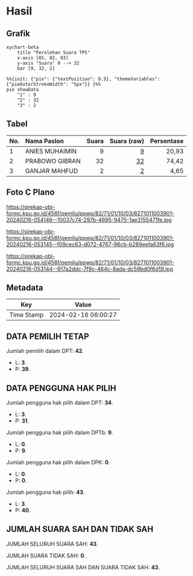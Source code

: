 # Hasil

## Grafik

```mermaid
xychart-beta
    title "Perolehan Suara TPS"
    x-axis [01, 02, 03]
    y-axis "Suara" 0 --> 32
    bar [9, 32, 2]
```

```mermaid
%%{init: {"pie": {"textPosition": 0.5}, "themeVariables": {"pieOuterStrokeWidth": "5px"}} }%%
pie showData
    "1" : 9
    "2" : 32
    "3" : 2
```

## Tabel

| No. | Nama Paslon    | Suara | Suara (raw) | Persentase |
|:--- |:-------------- | -----:| -----------:| ----------:|
| 1   | ANIES MUHAIMIN | 9     | [9][p-1]    | 20,93      |
| 2   | PRABOWO GIBRAN | 32    | [32][p-2]   | 74,42      |
| 3   | GANJAR MAHFUD  | 2     | [2][p-3]    | 4,65       |


[p-1]: https://github.com/gigit-pemilu/pemilu-2024-82-maluku-utara/blob/main/pilpres/hitung-suara/sub/82-maluku-utara/sub/71-kota-ternate/sub/01-pulau-ternate/sub/1003-kastela/sub/901-tps/sub/paslon-1.txt
[p-2]: https://github.com/gigit-pemilu/pemilu-2024-82-maluku-utara/blob/main/pilpres/hitung-suara/sub/82-maluku-utara/sub/71-kota-ternate/sub/01-pulau-ternate/sub/1003-kastela/sub/901-tps/sub/paslon-2.txt
[p-3]: https://github.com/gigit-pemilu/pemilu-2024-82-maluku-utara/blob/main/pilpres/hitung-suara/sub/82-maluku-utara/sub/71-kota-ternate/sub/01-pulau-ternate/sub/1003-kastela/sub/901-tps/sub/paslon-3.txt

## Foto C Plano

https://sirekap-obj-formc.kpu.go.id/456f/pemilu/ppwp/82/71/01/10/03/8271011003901-20240216-054146--10037c74-297b-4695-9475-1ae3155471fe.jpg

https://sirekap-obj-formc.kpu.go.id/456f/pemilu/ppwp/82/71/01/10/03/8271011003901-20240216-053145--f09cec63-d072-4767-96cb-b289eefa63f6.jpg

https://sirekap-obj-formc.kpu.go.id/456f/pemilu/ppwp/82/71/01/10/03/8271011003901-20240216-053144--917a2ddc-7f9c-464c-8ada-dc59bd0f6d19.jpg


## Metadata

| Key        | Value               |
| ---------- | ------------------- |
| Time Stamp | 2024-02-16 06:00:27 |


## DATA PEMILIH TETAP

Jumlah pemilih dalam DPT: **42**.
 * L: **3**.
 * P: **39**.

## DATA PENGGUNA HAK PILIH

Jumlah pengguna hak pilih dalam DPT: **34**.
 * L: **3**.
 * P: **31**.

Jumlah pengguna hak pilih dalam DPTb: **9**.
 * L: **0**.
 * P: **9**.

Jumlah pengguna hak pilih dalam DPK: **0**.
 * L: **0**.
 * P: **0**.

Jumlah pengguna hak pilih: **43**.
 * L: **3**.
 * P: **40**.

## JUMLAH SUARA SAH DAN TIDAK SAH

JUMLAH SELURUH SUARA SAH: **43**.

JUMLAH SUARA TIDAK SAH: **0**.

JUMLAH SELURUH SUARA SAH DAN SUARA TIDAK SAH: **43**.


